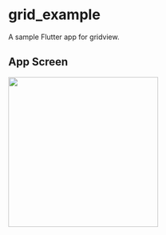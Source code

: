 # grid_example

A sample Flutter app for gridview.

## App Screen

<img src="https://user-images.githubusercontent.com/56647203/181796570-e01fd0c8-57f3-423d-8842-23c2ab134f90.png" width=300>
